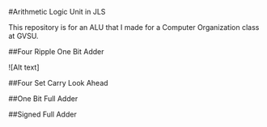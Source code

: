 #Arithmetic Logic Unit in JLS

This repository is for an ALU that I made for a Computer Organization class at GVSU.

##Four Ripple One Bit Adder

![Alt text]

##Four Set Carry Look Ahead


##One Bit Full Adder


##Signed Full Adder
